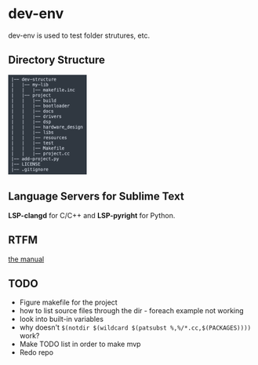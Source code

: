 # dev-env

dev-env is used to test folder strutures, etc.

## Directory Structure

<img src='img/project-structure.png' width='160'>

## Language Servers for Sublime Text

__LSP-clangd__ for C/C++ and __LSP-pyright__ for Python.

## RTFM

[the manual](https://www.gnu.org/software/make/manual/)

## TODO

- Figure makefile for the project
- how to list source files through the dir - foreach example not working
- look into built-in variables
- why doesn't ```$(notdir $(wildcard $(patsubst %,%/*.cc,$(PACKAGES))))``` work?
- Make TODO list in order to make mvp
- Redo repo
